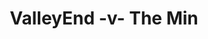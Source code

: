 ---
year: "2011"
serialNumber: "0398" 
game: "Valley End"
title: "ValleyEnd -v- The Min"
gameLocation: ""
gameDate: ""
result: ""
resultType: ""
type: "game"
---